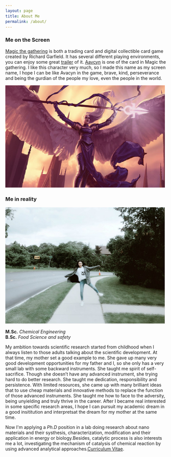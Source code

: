 ```yaml
---
layout: page
title: About Me
permalink: /about/
---
```

### Me on the Screen
[Magic the gathering](https://en.wikipedia.org/wiki/Magic:_The_Gathering) is both a trading card and digital collectible card game created by Richard Garfield. It has several different playing environments, you can enjoy some great [trailer](https://www.youtube.com/watch?v=ZOcCTSL7dmw&list=PLE80E6ECBCC4D51B4) of it.  [Aavcyn](https://mtg.gamepedia.com/Avacyn) is one of the card in Magic the gathering. I like this character very much, so I made this name as my screen name, I hope I can be like Avacyn in the game, brave, kind, perseverance and being the gurdian of the people my love, even the people in the world. <br />

![avacyn1](/assets/img/posts/avacyn1.jpg)

### Me in reality

![me](/assets/img/posts/ME1.jpg) <br />

**M.Sc.** *Chemical Engineering* <br />
**B.Sc.** *Food Science and safety* <br />

My ambition towards scientific research started from childhood when I always listen to those adults talking about the scientific development. At that time, my mother set a good example to me.
She gave up many very good development opportunities for my father and I, so she only has a very small lab with some backward instruments. She taught me spirit of self-sacrifice.
Though she doesn’t have any advanced instrument, she trying hard to do better research. She taught me dedication, responsibility and persistence.
With limited resources, she came up with many brilliant ideas that to use cheap materials and innovative methods to replace the function of those advanced instruments. She taught me how to face to the adversity, being unyielding and truly thrive in the career.
After I became real interested in some specific research areas, I hope I can pursuit my academic dream in a good insititution and interpretsat the dream for my mother at the same time.

Now I'm applying a *Ph.D* position in a lab doing research about nano materials and their systhesis, characterization, modification and their application in energy or biology.Besides, catalytic process is also interests me a lot, investigating the mechanism of catalysis of chemical reaction by using advanced analytical approaches.[Curriculum Vitae](/assets/img/docs/jia-wang-cv.pdf).
